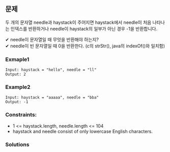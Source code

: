 ## 문제

두 개의 문자열 needle과 haystack이 주어지면 haystack에서 needle이 처음 나타나는 인덱스를 반환하거나
needle이 haystack의 일부가 아닌 경우 -1을 반환합니다.

✔ needle이 문자열일 때 무엇을 반환해야 하는지?<br/>
✔ needle이 빈 문자열일 때 0을 반환한다. (c의 strStr(), java의 indexOf()와 일치함)<br/>

### Exmaple1
```
Input: haystack = "hello", needle = "ll"
Output: 2
```

### Example2
```
Input: haystack = "aaaaa", needle = "bba"
Output: -1
```

### Constraints:

- 1 <= haystack.length, needle.length <= 104
- haystack and needle consist of only lowercase English characters.

### Solutions
```javascript

```
